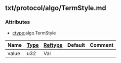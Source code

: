 ## txt/protocol/algo/TermStyle.md


### Attributes
<a href="#attributes"></a>
* [ctype:](/txt/ssimdb/dmmeta/ctype.md)algo.TermStyle

|Name|[Type](/txt/ssimdb/dmmeta/ctype.md)|[Reftype](/txt/ssimdb/dmmeta/reftype.md)|Default|Comment|
|---|---|---|---|---|
|value|u32|Val|

